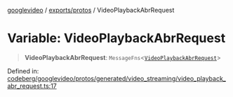 [googlevideo](../../../README.md) / [exports/protos](../README.md) / VideoPlaybackAbrRequest

# Variable: VideoPlaybackAbrRequest

> **VideoPlaybackAbrRequest**: `MessageFns`\<[`VideoPlaybackAbrRequest`](../interfaces/VideoPlaybackAbrRequest.md)\>

Defined in: [codeberg/googlevideo/protos/generated/video\_streaming/video\_playback\_abr\_request.ts:17](https://github.com/LuanRT/googlevideo/blob/19854137cadaf49fd755394883dfd7fe5fdaba20/protos/generated/video_streaming/video_playback_abr_request.ts#L17)
